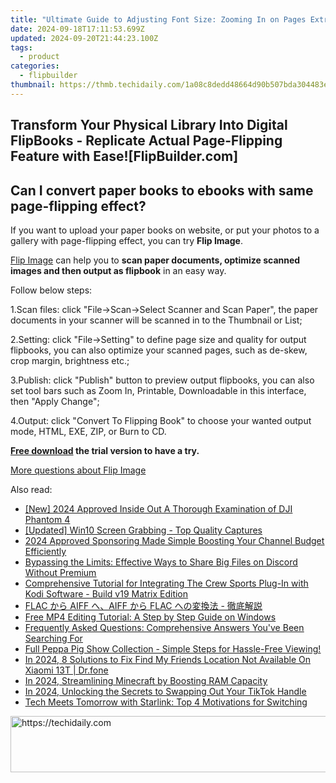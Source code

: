 ```yaml
---
title: "Ultimate Guide to Adjusting Font Size: Zooming In on Pages Extracted From Word Into Flipbooks by FlipBuilder"
date: 2024-09-18T17:11:53.699Z
updated: 2024-09-20T21:44:23.100Z
tags:
  - product
categories:
  - flipbuilder
thumbnail: https://thmb.techidaily.com/1a08c8dedd48664d90b507bda304483e40c9a1d2dac0696255a8394fc453f16e.jpg
---
```


## Transform Your Physical Library Into Digital FlipBooks - Replicate Actual Page-Flipping Feature with Ease![FlipBuilder.com]

## Can I convert paper books to ebooks with same page-flipping effect?

If you want to upload your paper books on website, or put your photos to a gallery with page-flipping effect, you can try **Flip Image**. 

[Flip Image](https://tools.techidaily.com/flipbuilder/products/) can help you to **scan paper documents, optimize scanned images and then output as flipbook** in an easy way.

Follow below steps:

1.Scan files: click "File->Scan->Select Scanner and Scan Paper", the paper documents in your scanner will be scanned in to the Thumbnail or List;

2.Setting: click "File->Setting" to define page size and quality for output flipbooks, you can also optimize your scanned pages, such as de-skew, crop margin, brightness etc.;

3.Publish: click "Publish" button to preview output flipbooks, you can also set tool bars such as Zoom In, Printable, Downloadable in this interface, then "Apply Change";

4.Output: click "Convert To Flipping Book" to choose your wanted output mode, HTML, EXE, ZIP, or Burn to CD.

**[Free download](https://tools.techidaily.com/flipbuilder/products/) the trial version to have a try.** 

[More questions about Flip Image](https://tools.techidaily.com/flipbuilder/products/)

<ins class="adsbygoogle"
     style="display:block"
     data-ad-format="autorelaxed"
     data-ad-client="ca-pub-7571918770474297"
     data-ad-slot="1223367746"></ins>

<ins class="adsbygoogle"
     style="display:block"
     data-ad-client="ca-pub-7571918770474297"
     data-ad-slot="8358498916"
     data-ad-format="auto"
     data-full-width-responsive="true"></ins>

<span class="atpl-alsoreadstyle">Also read:</span>
<div><ul>
<li><a href="https://article-tips.techidaily.com/new-2024-approved-inside-out-a-thorough-examination-of-dji-phantom-4/"><u>[New] 2024 Approved Inside Out A Thorough Examination of DJI Phantom 4</u></a></li>
<li><a href="https://screen-video-capture.techidaily.com/updated-win10-screen-grabbing-top-quality-captures/"><u>[Updated] Win10 Screen Grabbing - Top Quality Captures</u></a></li>
<li><a href="https://youtube-help.techidaily.com/2024-approved-sponsoring-made-simple-boosting-your-channel-budget-efficiently/"><u>2024 Approved Sponsoring Made Simple Boosting Your Channel Budget Efficiently</u></a></li>
<li><a href="https://discover-deluxe.techidaily.com/bypassing-the-limits-effective-ways-to-share-big-files-on-discord-without-premium/"><u>Bypassing the Limits: Effective Ways to Share Big Files on Discord Without Premium</u></a></li>
<li><a href="https://discover-deluxe.techidaily.com/comprehensive-tutorial-for-integrating-the-crew-sports-plug-in-with-kodi-software-build-v19-matrix-edition/"><u>Comprehensive Tutorial for Integrating The Crew Sports Plug-In with Kodi Software - Build v19 Matrix Edition</u></a></li>
<li><a href="https://discover-deluxe.techidaily.com/flac-aiff-aiff-flac/"><u>FLAC から AIFF へ、AIFF から FLAC への変換法 - 徹底解説</u></a></li>
<li><a href="https://discover-deluxe.techidaily.com/free-mp4-editing-tutorial-a-step-by-step-guide-on-windows/"><u>Free MP4 Editing Tutorial: A Step by Step Guide on Windows</u></a></li>
<li><a href="https://discover-deluxe.techidaily.com/frequently-asked-questions-comprehensive-answers-youve-been-searching-for/"><u>Frequently Asked Questions: Comprehensive Answers You've Been Searching For</u></a></li>
<li><a href="https://discover-deluxe.techidaily.com/full-peppa-pig-show-collection-simple-steps-for-hassle-free-viewing/"><u>Full Peppa Pig Show Collection - Simple Steps for Hassle-Free Viewing!</u></a></li>
<li><a href="https://change-location.techidaily.com/in-2024-8-solutions-to-fix-find-my-friends-location-not-available-on-xiaomi-13t-drfone-by-drfone-virtual-android/"><u>In 2024, 8 Solutions to Fix Find My Friends Location Not Available On Xiaomi 13T | Dr.fone</u></a></li>
<li><a href="https://screen-recording.techidaily.com/in-2024-streamlining-minecraft-by-boosting-ram-capacity/"><u>In 2024, Streamlining Minecraft by Boosting RAM Capacity</u></a></li>
<li><a href="https://tiktok-video-recordings.techidaily.com/in-2024-unlocking-the-secrets-to-swapping-out-your-tiktok-handle/"><u>In 2024, Unlocking the Secrets to Swapping Out Your TikTok Handle</u></a></li>
<li><a href="https://buynow-tips.techidaily.com/tech-meets-tomorrow-with-starlink-top-4-motivations-for-switching/"><u>Tech Meets Tomorrow with Starlink: Top 4 Motivations for Switching</u></a></li>
</ul></div>

<!-- affiliate ads begin -->
<a href="https://ephamedtechinc.pxf.io/c/5597632/2137226/26400" target="_top" id="2137226">
  <img src="//a.impactradius-go.com/display-ad/26400-2137226" border="0" alt="https://techidaily.com" width="728" height="90"/>
</a>
<img height="0" width="0" src="https://ephamedtechinc.pxf.io/i/5597632/2137226/26400" style="position:absolute;visibility:hidden;" border="0" />
<!-- affiliate ads end -->


